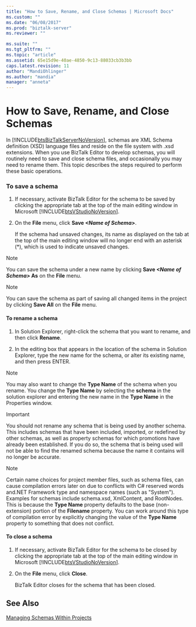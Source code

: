 ```yaml
---
title: "How to Save, Rename, and Close Schemas | Microsoft Docs"
ms.custom: ""
ms.date: "06/08/2017"
ms.prod: "biztalk-server"
ms.reviewer: ""

ms.suite: ""
ms.tgt_pltfrm: ""
ms.topic: "article"
ms.assetid: 65e15d9e-40ae-4850-9c13-88033cb3b3bb
caps.latest.revision: 11
author: "MandiOhlinger"
ms.author: "mandia"
manager: "anneta"
---
```

# How to Save, Rename, and Close Schemas
In [!INCLUDE[btsBizTalkServerNoVersion](../includes/btsbiztalkservernoversion-md.md)], schemas are XML Schema definition (XSD) language files and reside on the file system with .xsd extensions. When you use BizTalk Editor to develop schemas, you will routinely need to save and close schema files, and occasionally you may need to rename them. This topic describes the steps required to perform these basic operations.  
  
### To save a schema  
  
1. If necessary, activate BizTalk Editor for the schema to be saved by clicking the appropriate tab at the top of the main editing window in Microsoft [!INCLUDE[btsVStudioNoVersion](../includes/btsvstudionoversion-md.md)].  
  
2. On the **File** menu, click **Save *\<Name of Schema\>***.  
  
    If the schema had unsaved changes, its name as displayed on the tab at the top of the main editing window will no longer end with an asterisk (*), which is used to indicate unsaved changes.  
  
> [!NOTE]
>  You can save the schema under a new name by clicking **Save *\<Name of Schema\>* As** on the **File** menu.  
  
> [!NOTE]
>  You can save the schema as part of saving all changed items in the project by clicking **Save All** on the **File** menu.  
  
#### To rename a schema  
  
1.  In Solution Explorer, right-click the schema that you want to rename, and then click **Rename**.  
  
2.  In the editing box that appears in the location of the schema in Solution Explorer, type the new name for the schema, or alter its existing name, and then press ENTER.  
  
> [!NOTE]
>  You may also want to change the **Type Name** of the schema when you rename. You change the **Type Name** by selecting the **schema** in the solution explorer and entering the new name in the **Type Name** in the Properties window.  
  
> [!IMPORTANT]
>  You should not rename any schema that is being used by another schema. This includes schemas that have been included, imported, or redefined by other schemas, as well as property schemas for which promotions have already been established. If you do so, the schema that is being used will not be able to find the renamed schema because the name it contains will no longer be accurate.  
  
> [!NOTE]
>  Certain name choices for project member files, such as schema files, can cause compilation errors later on due to conflicts with C# reserved words and.NET Framework type and namespace names (such as "System"). Examples for schemas include schema.xsd, XmlContent, and RootNodes. This is because the **Type Name** property defaults to the base (non-extension) portion of the **Filename** property. You can work around this type of compilation error by explicitly changing the value of the **Type Name** property to something that does not conflict.  
  
#### To close a schema  
  
1. If necessary, activate BizTalk Editor for the schema to be closed by clicking the appropriate tab at the top of the main editing window in Microsoft [!INCLUDE[btsVStudioNoVersion](../includes/btsvstudionoversion-md.md)].  
  
2. On the **File** menu, click **Close**.  
  
    BizTalk Editor closes for the schema that has been closed.  
  
## See Also  
 [Managing Schemas Within Projects](../core/managing-schemas-within-projects.md)